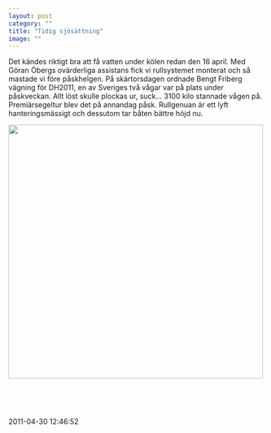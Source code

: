 ```yaml
---
layout: post
category: ""
title: "Tidig sjösättning"
image: ""
---
```


<p>Det kändes riktigt bra att få vatten under kölen redan den 16 april. Med Göran Öbergs ovärderliga assistans fick vi rullsystemet monterat och så mastade vi före påskhelgen. På skärtorsdagen ordnade Bengt Friberg vägning för DH2011, en av Sveriges två vågar var på plats under påskveckan. Allt löst skulle plockas ur, suck... 3100 kilo stannade vågen på. Premiärsegeltur blev det på annandag påsk. Rullgenuan är ett lyft hanteringsmässigt och dessutom tar båten bättre höjd nu.</p>
<p><img src="images/stories/ovrigt/nette110425.jpg" border="0" width="500" style="border: 0;" /></p>
<p> </p>
<p> </p>

2011-04-30 12:46:52